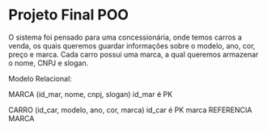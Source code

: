 # Projeto Final POO

O sistema foi pensado para uma concessionária, onde temos carros a venda,  os quais queremos guardar informações sobre o modelo, ano, cor, preço e marca.
Cada carro possui uma marca, a qual queremos armazenar o nome, CNPJ e slogan.  

Modelo Relacional:

MARCA (id_mar, nome, cnpj, slogan)
	id_mar é PK
	
CARRO (id_car, modelo, ano, cor, marca)
	id_car é PK
	marca REFERENCIA MARCA
